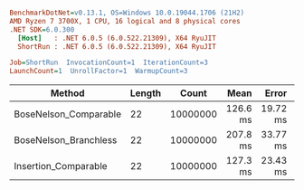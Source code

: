 ``` ini

BenchmarkDotNet=v0.13.1, OS=Windows 10.0.19044.1706 (21H2)
AMD Ryzen 7 3700X, 1 CPU, 16 logical and 8 physical cores
.NET SDK=6.0.300
  [Host]   : .NET 6.0.5 (6.0.522.21309), X64 RyuJIT
  ShortRun : .NET 6.0.5 (6.0.522.21309), X64 RyuJIT

Job=ShortRun  InvocationCount=1  IterationCount=3  
LaunchCount=1  UnrollFactor=1  WarmupCount=3  

```
|                Method | Length |    Count |     Mean |    Error |  StdDev |
|---------------------- |------- |--------- |---------:|---------:|--------:|
| BoseNelson_Comparable |     22 | 10000000 | 126.6 ms | 19.72 ms | 1.08 ms |
| BoseNelson_Branchless |     22 | 10000000 | 207.8 ms | 33.77 ms | 1.85 ms |
|  Insertion_Comparable |     22 | 10000000 | 127.3 ms | 23.43 ms | 1.28 ms |

